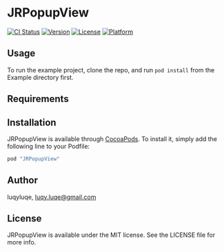 # JRPopupView

[![CI Status](http://img.shields.io/travis/luqyluqe/JRPopupView.svg?style=flat)](https://travis-ci.org/luqyluqe/JRPopupView)
[![Version](https://img.shields.io/cocoapods/v/JRPopupView.svg?style=flat)](http://cocoapods.org/pods/JRPopupView)
[![License](https://img.shields.io/cocoapods/l/JRPopupView.svg?style=flat)](http://cocoapods.org/pods/JRPopupView)
[![Platform](https://img.shields.io/cocoapods/p/JRPopupView.svg?style=flat)](http://cocoapods.org/pods/JRPopupView)

## Usage

To run the example project, clone the repo, and run `pod install` from the Example directory first.

## Requirements

## Installation

JRPopupView is available through [CocoaPods](http://cocoapods.org). To install
it, simply add the following line to your Podfile:

```ruby
pod "JRPopupView"
```

## Author

luqyluqe, luqy.luqe@gmail.com

## License

JRPopupView is available under the MIT license. See the LICENSE file for more info.
